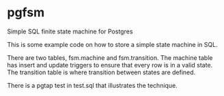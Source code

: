 # pgfsm
Simple SQL finite state machine for Postgres

This is some example code on how to store a simple state machine in
SQL.

There are two tables, fsm.machine and fsm.transition.  The machine
table has insert and update triggers to ensure that every row is in a
valid state.  The transition table is where transition between states
are defined.

There is a pgtap test in test.sql that illustrates the technique.
